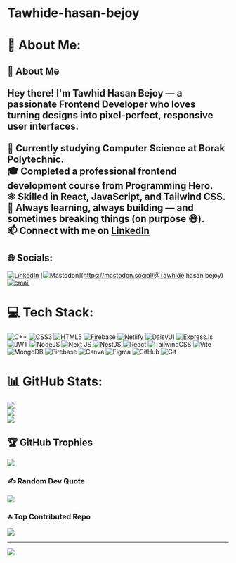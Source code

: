 # Tawhide-hasan-bejoy
# 💫 About Me:
## 👋 About Me<br><br>Hey there! I'm Tawhid Hasan Bejoy — a passionate Frontend Developer who loves turning designs into pixel-perfect, responsive user interfaces.<br><br>🌱 Currently studying Computer Science at Borak Polytechnic.  <br>🎓 Completed a professional frontend development course from **Programming Hero**.  <br>⚛️ Skilled in **React**, **JavaScript**, and **Tailwind CSS**.  <br>🎯 Always learning, always building — and sometimes breaking things (on purpose 😅).  <br>📫 Connect with me on [LinkedIn](https://www.linkedin.com/in/tawhide-hasan-bejoy/)<br>


## 🌐 Socials:
[![LinkedIn](https://img.shields.io/badge/LinkedIn-%230077B5.svg?logo=linkedin&logoColor=white)](https://linkedin.com/in/https://www.linkedin.com/in/tawhide-hasan-bejoy/) [![Mastodon](https://img.shields.io/badge/-MASTODON-%232B90D9?logo=mastodon&logoColor=white)](https://mastodon.social/@Tawhide hasan bejoy) [![email](https://img.shields.io/badge/Email-D14836?logo=gmail&logoColor=white)](mailto:tawhideonion@gmail.com) 

# 💻 Tech Stack:
![C++](https://img.shields.io/badge/c++-%2300599C.svg?style=for-the-badge&logo=c%2B%2B&logoColor=white) ![CSS3](https://img.shields.io/badge/css3-%231572B6.svg?style=for-the-badge&logo=css3&logoColor=white) ![HTML5](https://img.shields.io/badge/html5-%23E34F26.svg?style=for-the-badge&logo=html5&logoColor=white) ![Firebase](https://img.shields.io/badge/firebase-%23039BE5.svg?style=for-the-badge&logo=firebase) ![Netlify](https://img.shields.io/badge/netlify-%23000000.svg?style=for-the-badge&logo=netlify&logoColor=#00C7B7) ![DaisyUI](https://img.shields.io/badge/daisyui-5A0EF8?style=for-the-badge&logo=daisyui&logoColor=white) ![Express.js](https://img.shields.io/badge/express.js-%23404d59.svg?style=for-the-badge&logo=express&logoColor=%2361DAFB) ![JWT](https://img.shields.io/badge/JWT-black?style=for-the-badge&logo=JSON%20web%20tokens) ![NodeJS](https://img.shields.io/badge/node.js-6DA55F?style=for-the-badge&logo=node.js&logoColor=white) ![Next JS](https://img.shields.io/badge/Next-black?style=for-the-badge&logo=next.js&logoColor=white) ![NestJS](https://img.shields.io/badge/nestjs-%23E0234E.svg?style=for-the-badge&logo=nestjs&logoColor=white) ![React](https://img.shields.io/badge/react-%2320232a.svg?style=for-the-badge&logo=react&logoColor=%2361DAFB) ![TailwindCSS](https://img.shields.io/badge/tailwindcss-%2338B2AC.svg?style=for-the-badge&logo=tailwind-css&logoColor=white) ![Vite](https://img.shields.io/badge/vite-%23646CFF.svg?style=for-the-badge&logo=vite&logoColor=white) ![MongoDB](https://img.shields.io/badge/MongoDB-%234ea94b.svg?style=for-the-badge&logo=mongodb&logoColor=white) ![Firebase](https://img.shields.io/badge/firebase-a08021?style=for-the-badge&logo=firebase&logoColor=ffcd34) ![Canva](https://img.shields.io/badge/Canva-%2300C4CC.svg?style=for-the-badge&logo=Canva&logoColor=white) ![Figma](https://img.shields.io/badge/figma-%23F24E1E.svg?style=for-the-badge&logo=figma&logoColor=white) ![GitHub](https://img.shields.io/badge/github-%23121011.svg?style=for-the-badge&logo=github&logoColor=white) ![Git](https://img.shields.io/badge/git-%23F05033.svg?style=for-the-badge&logo=git&logoColor=white)
# 📊 GitHub Stats:
![](https://github-readme-stats.vercel.app/api?username=Tawhide16&theme=dark&hide_border=false&include_all_commits=true&count_private=true)<br/>
![](https://nirzak-streak-stats.vercel.app/?user=Tawhide16&theme=dark&hide_border=false)<br/>
![](https://github-readme-stats.vercel.app/api/top-langs/?username=Tawhide16&theme=dark&hide_border=false&include_all_commits=true&count_private=true&layout=compact)

## 🏆 GitHub Trophies
![](https://github-profile-trophy.vercel.app/?username=Tawhide16&theme=radical&no-frame=false&no-bg=true&margin-w=4)

### ✍️ Random Dev Quote
![](https://quotes-github-readme.vercel.app/api?type=horizontal&theme=radical)

### 🔝 Top Contributed Repo
![](https://github-contributor-stats.vercel.app/api?username=Tawhide16&limit=5&theme=dark&combine_all_yearly_contributions=true)

---
[![](https://visitcount.itsvg.in/api?id=Tawhide16&icon=0&color=0)](https://visitcount.itsvg.in)

<!-- Proudly created with GPRM ( https://gprm.itsvg.in ) -->
